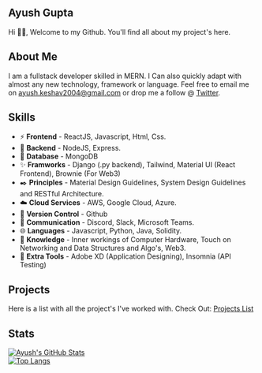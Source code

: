 [Projects List]: /PROJECTS.md

## **Ayush Gupta** 
Hi 👋🏽, Welcome to my Github. You'll find all about my project's here.

## About Me
I am a fullstack developer skilled in MERN. I Can also quickly adapt with almost any new technology, framework or language. Feel free to email me on [ayush.keshav2004@gmail.com](mailto:ayush.keshav2004@gmail.com) or drop me a follow @ [Twitter](https://twitter.com/is_it_ayush).

## **Skills**
- ⚡ **Frontend** - ReactJS, Javascript, Html, Css.
- 🌱 **Backend** - NodeJS, Express.
- 💾 **Database** - MongoDB
- ✨ **Framworks** - Django (.py backend), Tailwind, Material UI (React Frontend), Brownie (For Web3)
- ✒️ **Principles** - Material Design Guidelines, System Design Guidelines and RESTful Architecture.
- ☁️ **Cloud Services** - AWS, Google Cloud, Azure.
- 🤖 **Version Control** - Github
- 📱 **Communication** - Discord, Slack, Microsoft Teams.
- 🌐 **Languages** - Javascript, Python, Java, Solidity.
- 📕 **Knowledge** - Inner workings of Computer Hardware, Touch on Networking and Data Structures and Algo's, Web3.
- 🔧 **Extra Tools** - Adobe XD (Application Designing), Insomnia (API Testing)


## Projects
Here is a list with all the project's I've worked with. Check Out: [Projects List]

## Stats

[![Ayush's GitHub Stats](https://github-readme-stats.vercel.app/api?username=is-it-ayush&show_icons=true&count_private=true&layout=compact&theme=dark)](https://github.com/is-it-ayush)  
[![Top Langs](https://github-readme-stats.vercel.app/api/top-langs/?username=is-it-ayush&layout=compact&theme=dark)](https://github.com/is-it-ayush)


